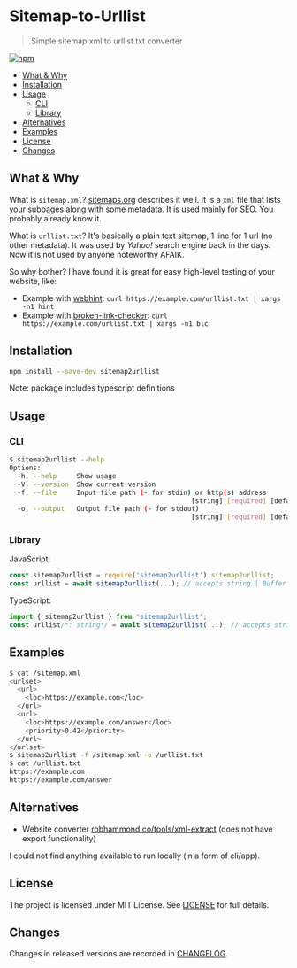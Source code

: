 # Sitemap-to-Urllist

> Simple sitemap.xml to urllist.txt converter

[![npm](https://img.shields.io/npm/v/sitemap2urllist)](https://www.npmjs.com/package/sitemap2urllist)

<!-- toc -->

- [What & Why](#what--why)
- [Installation](#installation)
- [Usage](#usage)
  - [CLI](#cli)
  - [Library](#library)
- [Alternatives](#alternatives)
- [Examples](#examples)
- [License](#license)
- [Changes](#changes)

<!-- tocstop -->

## What & Why

What is `sitemap.xml`?
[sitemaps.org](https://www.sitemaps.org/protocol.html) describes it well.
It is a `xml` file that lists your subpages along with some metadata.
It is used mainly for SEO.
You probably already know it.

What is `urllist.txt`?
It's basically a plain text sitemap, 1 line for 1 url (no other metadata).
It was used by _Yahoo!_ search engine back in the days.
Now it is not used by anyone noteworthy AFAIK.

So why bother?
I have found it is great for easy high-level testing of your website, like:

- Example with [webhint](https://github.com/webhintio/hint#readme):
  `curl https://example.com/urllist.txt | xargs -n1 hint`
- Example with [broken-link-checker](https://github.com/stevenvachon/broken-link-checker#readme):
  `curl https://example.com/urllist.txt | xargs -n1 blc`

## Installation

```sh
npm install --save-dev sitemap2urllist
```

Note: package includes typescript definitions

## Usage

### CLI

```sh
$ sitemap2urllist --help
Options:
  -h, --help     Show usage                                            [boolean]
  -V, --version  Show current version                                  [boolean]
  -f, --file     Input file path (- for stdin) or http(s) address
                                              [string] [required] [default: "-"]
  -o, --output   Output file path (- for stdout)
                                              [string] [required] [default: "-"]
```

### Library

JavaScript:

```js
const sitemap2urllist = require('sitemap2urllist').sitemap2urllist;
const urllist = await sitemap2urllist(...); // accepts string | Buffer | URL
```

TypeScript:

```ts
import { sitemap2urllist } from 'sitemap2urllist';
const urllist/*: string*/ = await sitemap2urllist(...); // accepts string | Buffer | URL
```

## Examples

```sh
$ cat /sitemap.xml
<urlset>
  <url>
    <loc>https://example.com</loc>
  </url>
  <url>
    <loc>https://example.com/answer</loc>
    <priority>0.42</priority>
  </url>
</urlset>
$ sitemap2urllist -f /sitemap.xml -o /urllist.txt
$ cat /urllist.txt
https://example.com
https://example.com/answer
```

## Alternatives

- Website converter
  [robhammond.co/tools/xml-extract](https://robhammond.co/tools/xml-extract)
  (does not have export functionality)

I could not find anything available to run locally (in a form of cli/app).

## License

The project is licensed under MIT License.
See [LICENSE](./LICENSE.txt) for full details.

## Changes

Changes in released versions are recorded in [CHANGELOG](./CHANGELOG.md).
